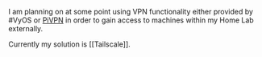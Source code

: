 I am planning on at some point using VPN functionality either provided by #VyOS or [PiVPN](https://www.pivpn.io/) in order to gain access to machines within my Home Lab externally. 

Currently my solution is [[Tailscale]].